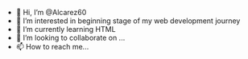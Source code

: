 - 👋 Hi, I’m @Alcarez60
- 👀 I’m interested in beginning stage of my web development journey 
- 🌱 I’m currently learning HTML 
- 💞️ I’m looking to collaborate on ...
- 📫 How to reach me... 

<!---
Alcarez60/Alcarez60 is a ✨ special ✨ repository because its `README.md` (this file) appears on your GitHub profile.
You can click the Preview link to take a look at your changes.
--->
